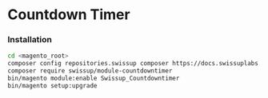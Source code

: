 # Countdown Timer

### Installation

```bash
cd <magento_root>
composer config repositories.swissup composer https://docs.swissuplabs.com/packages/
composer require swissup/module-countdowntimer
bin/magento module:enable Swissup_Countdowntimer
bin/magento setup:upgrade
```
